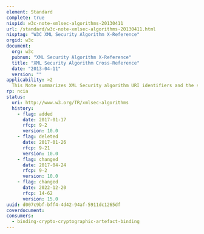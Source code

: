 ```yaml
---
element: Standard
complete: true
nispid: w3c-note-xmlsec-algorithms-20130411
url: /standard/w3c-note-xmlsec-algorithms-20130411.html
nisptag: "W3C XML Security Algorithm X-Reference"
orgid: w3c
document:
  org: w3c
  pubnum: "XML Security Algorithm X-Reference"
  title: "XML Security Algorithm Cross-Reference"
  date: "2013-04-11"
  version: ""
applicability: >2
  This Note summarizes XML Security algorithm URI identifiers and the specifications associated with them.
rp: ncia
status:
  uri: http://www.w3.org/TR/xmlsec-algorithms
  history: 
    - flag: added
      date: 2017-01-17
      rfcp: 9-2
      version: 10.0
    - flag: deleted
      date: 2017-01-26
      rfcp: 9-21
      version: 10.0
    - flag: changed
      date: 2017-04-24
      rfcp: 9-2
      version: 10.0
    - flag: changed
      date: 2022-12-20
      rfcp: 14-62
      version: 15.0
uuid: d007c9bf-bff4-4d42-94af-5911dc1265df
coverdocument:
consumers:
  - binding-crypto-cryptographic-artefact-binding
---
```

